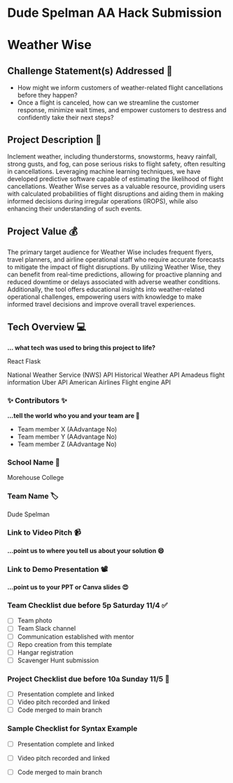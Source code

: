 # Dude Spelman AA Hack Submission

# Weather Wise

## Challenge Statement(s) Addressed 🎯
- How might we inform customers of weather-related flight cancellations before they happen?
- Once a flight is canceled, how can we streamline the customer response, minimize wait times, and empower customers to destress and confidently take their next steps?

## Project Description 🤯
Inclement weather, including thunderstorms, snowstorms, heavy rainfall, strong gusts, and fog, can pose serious risks to flight safety, often resulting in cancellations. Leveraging machine learning techniques, we have developed predictive software capable of estimating the likelihood of flight cancellations. Weather Wise serves as a valuable resource, providing users with calculated probabilities of flight disruptions and aiding them in making informed decisions during irregular operations (IROPS), while also enhancing their understanding of such events.

## Project Value 💰
The primary target audience for Weather Wise includes frequent flyers, travel planners, and airline operational staff who require accurate forecasts to mitigate the impact of flight disruptions. By utilizing Weather Wise, they can benefit from real-time predictions, allowing for proactive planning and reduced downtime or delays associated with adverse weather conditions. Additionally, the tool offers educational insights into weather-related operational challenges, empowering users with knowledge to make informed travel decisions and improve overall travel experiences.


## Tech Overview 💻
**... what tech was used to bring this project to life?**

React
Flask

National Weather Service (NWS) API
Historical Weather API
Amadeus flight information
Uber API
American Airlines Flight engine API





### ✨ Contributors ✨
**...tell the world who you and your team are 🙂**
* Team member X (AAdvantage No)
* Team member Y (AAdvantage No)
* Team member Z (AAdvantage No)

### School Name 🏫
Morehouse College

### Team Name 🏷
Dude Spelman

### Link to Video Pitch 📹
**...point us to where you tell us about your solution 😄**

### Link to Demo Presentation 📽
**...point us to your PPT or Canva slides 😍**

### Team Checklist due before 5p Saturday 11/4 ✅
- [ ] Team photo
- [ ] Team Slack channel
- [ ] Communication established with mentor
- [ ] Repo creation from this template
- [ ] Hangar registration
- [ ] Scavenger Hunt submission

### Project Checklist due before 10a Sunday 11/5 🏁
- [ ] Presentation complete and linked
- [ ] Video pitch recorded and linked
- [ ] Code merged to main branch

### Sample Checklist for Syntax Example 
- [ ] Presentation complete and linked
- [ ] Video pitch recorded and linked
- [ ] Code merged to main branch

